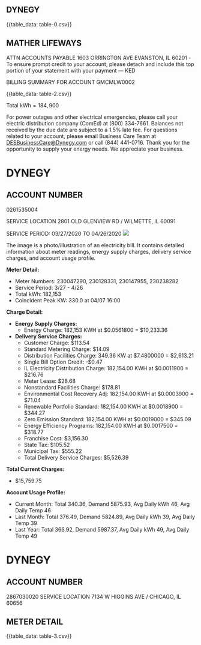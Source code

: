 ## DYNEGY

{{table_data: table-0.csv}}

## MATHER LIFEWAYS

ATTN ACCOUNTS PAYABLE 1603 ORRINGTON AVE EVANSTON, IL 60201
-To ensure prompt credit to your account, please detach and include this top portion of your statement with your payment — KED


BILLING SUMMARY FOR ACCOUNT GMCMLW0002

{{table_data: table-2.csv}}

Total $\mathrm{kWh}=184,900$

For power outages and other electrical emergencies, please call your electric distribution company (ComEd) at (800) 334-7661.
Balances not received by the due date are subject to a $1.5 \%$ late fee.
For questions related to your account, please email Business Care Team at DESBusinessCare@Dynegy.com or call (844) 441-0716.
Thank you for the opportunity to supply your energy needs. We appreciate your business.

# DYNEGY 

## ACCOUNT NUMBER

0261535004

SERVICE LOCATION
2801 OLD GLENVIEW RD / WILMETTE, IL 60091

SERVICE PERIOD: 03/27/2020 TO 04/26/2020
![](images/img-0.jpeg)

The image is a photo/illustration of an electricity bill. It contains detailed information about meter readings, energy supply charges, delivery service charges, and account usage profile.

**Meter Detail:**
- Meter Numbers: 230047290, 230128331, 230147955, 230238282
- Service Period: 3/27 - 4/26
- Total kWh: 182,153
- Coincident Peak KW: 330.0 at 04/07 16:00

**Charge Detail:**
- **Energy Supply Charges:**
  - Energy Charge: 182,153 KWH at $0.0561800 = $10,233.36
- **Delivery Service Charges:**
  - Customer Charge: $113.54
  - Standard Metering Charge: $14.09
  - Distribution Facilities Charge: 349.36 KW at $7.4800000 = $2,613.21
  - Single Bill Option Credit: -$0.47
  - IL Electricity Distribution Charge: 182,154.00 KWH at $0.0011900 = $216.76
  - Meter Lease: $28.68
  - Nonstandard Facilities Charge: $178.81
  - Environmental Cost Recovery Adj: 182,154.00 KWH at $0.0003900 = $71.04
  - Renewable Portfolio Standard: 182,154.00 KWH at $0.0018900 = $344.27
  - Zero Emission Standard: 182,154.00 KWH at $0.0019000 = $345.09
  - Energy Efficiency Programs: 182,154.00 KWH at $0.0017500 = $318.77
  - Franchise Cost: $3,156.30
  - State Tax: $105.52
  - Municipal Tax: $555.22
  - Total Delivery Service Charges: $5,526.39

**Total Current Charges:**
- $15,759.75

**Account Usage Profile:**
- Current Month: Total 340.36, Demand 5875.93, Avg Daily kWh 46, Avg Daily Temp 46
- Last Month: Total 376.49, Demand 5824.89, Avg Daily kWh 39, Avg Daily Temp 39
- Last Year: Total 366.92, Demand 5987.37, Avg Daily kWh 49, Avg Daily Temp 49

# DYNEGY 

## ACCOUNT NUMBER

2867030020
SERVICE LOCATION
7134 W HIGGINS AVE / CHICAGO, IL 60656

## METER DETAIL

{{table_data: table-3.csv}}
